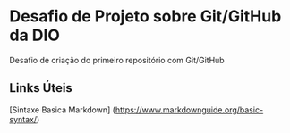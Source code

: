 # Desafio de Projeto sobre Git/GitHub da DIO
Desafio de criação do primeiro repositório com Git/GitHub

## Links Úteis
[Sintaxe Basica Markdown] (https://www.markdownguide.org/basic-syntax/)
